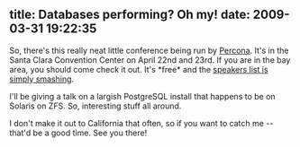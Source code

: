 title: Databases performing?  Oh my!
date: 2009-03-31 19:22:35
---

<p>So, there's this really neat little conference being run by <a href="http://percona.com/">Percona</a>.  It's in the Santa Clara Convention Center on April 22nd and 23rd.  If you are in the bay area, you should come check it out.  It's *free* and the <a href="http://conferences.percona.com/percona-performance-conference-2009/schedule.html">speakers list is simply smashing</a>.</p>  <p>I'll be giving a talk on a largish PostgreSQL install that happens to be on Solaris on ZFS.  So, interesting stuff all around.</p>  <p>I don't make it out to California that often, so if you want to catch me -- that'd be a good time.  See you there!</p>

